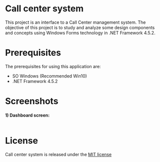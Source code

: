 # Call center system
This project is an interface to a Call Center management system. The objective of this project is to study and analyze some design components and concepts using Windows Forms technology in .NET Framework 4.5.2.

# Prerequisites
The prerequisites for using this application are: 
<ul>
  <li>SO Windows (Recommended Win10)</li>
  <li>.NET Framework 4.5.2</li>
</ul>

# Screenshots
<h4> 1) Dashboard screen: </h4>
<img scr="https://user-images.githubusercontent.com/71014708/131230762-9f64d88a-5ec3-4b43-88ed-22639defa6f1.png" style="max-width:100%"/>

# License
Call center system is released under the <a href="/JardelMoraisDR/call-center-system/blob/master/LICENSE.txt">MIT license</a>


